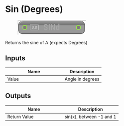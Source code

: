 # Sin (Degrees)

<div align="left" data-full-width="false">

<figure><img src="../../../../api/Math/Trig/Sin_(Degrees).png" alt=""><figcaption></figcaption></figure>

</div>

Returns the sine of A (expects Degrees)

## Inputs

<table><thead><tr><th width="170">Name</th><th>Description</th></tr></thead><tbody><tr><td>Value</td><td>Angle in degrees</td></tr></tbody></table>

## Outputs

<table><thead><tr><th width="170">Name</th><th>Description</th></tr></thead><tbody><tr><td>Return Value</td><td>sin(x), between -1 and 1</td></tr></tbody></table>
